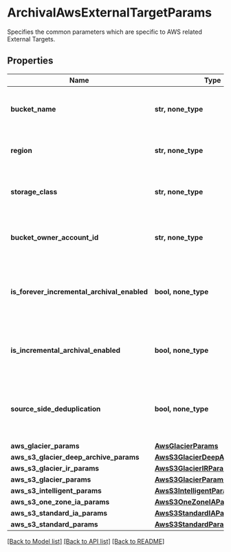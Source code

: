 # ArchivalAwsExternalTargetParams

Specifies the common parameters which are specific to AWS related External Targets.

## Properties
Name | Type | Description | Notes
------------ | ------------- | ------------- | -------------
**bucket_name** | **str, none_type** | Specifies bucket name of the External Target. | 
**region** | **str, none_type** | Specifies region of the External Target. | 
**storage_class** | **str, none_type** | Specifies the AWS External Target storage class. | 
**bucket_owner_account_id** | **str, none_type** | Specifies the account Id of the S3 bucket owner. | [optional] 
**is_forever_incremental_archival_enabled** | **bool, none_type** | Specifies if Forever Incremental Archival setting is enabled or not. | [optional] 
**is_incremental_archival_enabled** | **bool, none_type** | Specifies if Incremental Archival setting is enabled or not. | [optional] 
**source_side_deduplication** | **bool, none_type** | Specifies the Source Side Deduplication setting for the AWS external target | [optional] 
**aws_glacier_params** | [**AwsGlacierParams**](AwsGlacierParams.md) |  | [optional] 
**aws_s3_glacier_deep_archive_params** | [**AwsS3GlacierDeepArchiveParams**](AwsS3GlacierDeepArchiveParams.md) |  | [optional] 
**aws_s3_glacier_ir_params** | [**AwsS3GlacierIRParams**](AwsS3GlacierIRParams.md) |  | [optional] 
**aws_s3_glacier_params** | [**AwsS3GlacierParams**](AwsS3GlacierParams.md) |  | [optional] 
**aws_s3_intelligent_params** | [**AwsS3IntelligentParams**](AwsS3IntelligentParams.md) |  | [optional] 
**aws_s3_one_zone_ia_params** | [**AwsS3OneZoneIAParams**](AwsS3OneZoneIAParams.md) |  | [optional] 
**aws_s3_standard_ia_params** | [**AwsS3StandardIAParams**](AwsS3StandardIAParams.md) |  | [optional] 
**aws_s3_standard_params** | [**AwsS3StandardParams**](AwsS3StandardParams.md) |  | [optional] 

[[Back to Model list]](../README.md#documentation-for-models) [[Back to API list]](../README.md#documentation-for-api-endpoints) [[Back to README]](../README.md)


